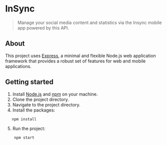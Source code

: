# InSync
> Manage your social media content and statistics via the Insync mobile app powered by this API.
## About
This project uses [Express](https://expressjs.com/),  a minimal and flexible Node.js web application framework that provides a robust set of features for web and mobile applications.

## Getting started
1. Install [Node.js](https://nodejs.org/) and [npm](https://www.npmjs.com/) on your machine.
2. Clone the project directory.
3. Navigate to the project directory.
4. Install the packages:
 ```
    npm install
 ```

5. Run the project:
```
    npm start
 ```